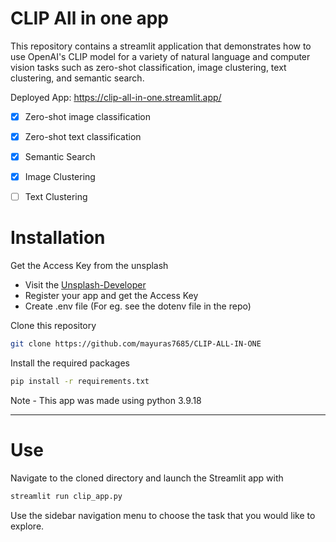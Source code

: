 # CLIP All in one app
This repository contains a streamlit application that demonstrates how to use OpenAI's CLIP model for a variety of natural language and computer vision tasks such as zero-shot classification, image clustering, text clustering, and semantic search.

Deployed App: https://clip-all-in-one.streamlit.app/

- [x]  Zero-shot image classification
- [x]  Zero-shot text classification
- [x]  Semantic Search
- [x]  Image Clustering
- [ ]  Text Clustering   


# Installation
Get the Access Key from the unsplash
- Visit the [Unsplash-Developer](https://unsplash.com/developers)
- Register your app and get the Access Key
- Create .env file (For eg. see the dotenv file in the repo)

Clone this repository
```bash
git clone https://github.com/mayuras7685/CLIP-ALL-IN-ONE
```
Install the required packages
```bash
pip install -r requirements.txt
```
Note - This app was made using python 3.9.18
<hr>

# Use
Navigate to the cloned directory and launch the Streamlit app with

```bash
streamlit run clip_app.py
```
Use the sidebar navigation menu to choose the task that you would like to explore.
